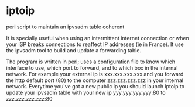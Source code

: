 iptoip
======

perl script to maintain an ipvsadm table coherent

It is specially useful when using an intermittent internet connection or when your ISP breaks connections to reaffect IP addresses (ie in France). 
It use the ipvsadm tool to build and update a forwarding table.

The program is written in perl; uses a configuration file to know which interface to use, which port to forward, and to which box in the internal network. For example your external ip is xxx.xxx.xxx.xxx and you forward the http default port (80) to the computer zzz.zzz.zzz.zzz in your internal network. Everytime you've got a new public ip you should launch iptoip to update your ipvsadm table with your new ip yyy.yyy.yyy.yyy:80 to zzz.zzz.zzz.zzz:80 